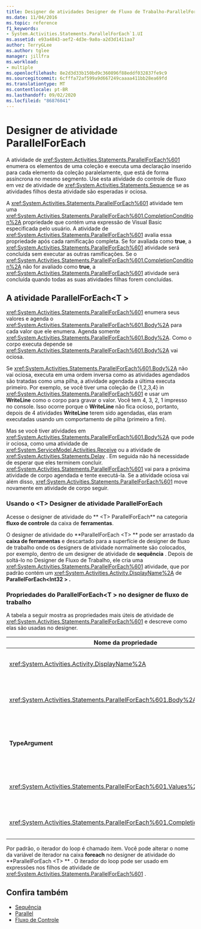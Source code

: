 ```yaml
---
title: Designer de atividades Designer de Fluxo de Trabalho-ParallelForEach &lt; T &gt;
ms.date: 11/04/2016
ms.topic: reference
f1_keywords:
- System.Activities.Statements.ParallelForEach`1.UI
ms.assetid: e93a4843-aef2-4d3e-9a0a-a2d3d1411aa7
author: TerryGLee
ms.author: tglee
manager: jillfra
ms.workload:
- multiple
ms.openlocfilehash: 8e2d3d33b150bd9c360896f88eddf032837fe9c9
ms.sourcegitcommit: 6cfffa72af599a9d667249caaaa411bb28ea69fd
ms.translationtype: MT
ms.contentlocale: pt-BR
ms.lasthandoff: 09/02/2020
ms.locfileid: "86876041"
---
```

# <a name="parallelforeach-activity-designer"></a>Designer de atividade ParallelForEach

A atividade de <xref:System.Activities.Statements.ParallelForEach%601> enumera os elementos de uma coleção e executa uma declaração inserido para cada elemento da coleção paralelamente, que está de forma assíncrona no mesmo segmento. Use esta atividade do controle de fluxo em vez de atividade de <xref:System.Activities.Statements.Sequence> se as atividades filhos desta atividade são esperadas ir ociosa.

A <xref:System.Activities.Statements.ParallelForEach%601> atividade tem uma <xref:System.Activities.Statements.ParallelForEach%601.CompletionCondition%2A> propriedade que contém uma expressão de Visual Basic especificada pelo usuário. A atividade de <xref:System.Activities.Statements.ParallelForEach%601> avalia essa propriedade após cada ramificação completa. Se for avaliada como **true**, a <xref:System.Activities.Statements.ParallelForEach%601> atividade será concluída sem executar as outras ramificações. Se o <xref:System.Activities.Statements.ParallelForEach%601.CompletionCondition%2A> não for avaliado como **true**, a <xref:System.Activities.Statements.ParallelForEach%601> atividade será concluída quando todas as suas atividades filhas forem concluídas.

## <a name="the-parallelforeacht-activity"></a>A atividade ParallelForEach<T \>

<xref:System.Activities.Statements.ParallelForEach%601> enumera seus valores e agenda o <xref:System.Activities.Statements.ParallelForEach%601.Body%2A> para cada valor que ele enumera. Agenda somente <xref:System.Activities.Statements.ParallelForEach%601.Body%2A>. Como o corpo executa depende se <xref:System.Activities.Statements.ParallelForEach%601.Body%2A> vai ociosa.

Se <xref:System.Activities.Statements.ParallelForEach%601.Body%2A> não vai ociosa, executa em uma ordem inversa como as atividades agendados são tratadas como uma pilha, a atividade agendada a última executa primeiro. Por exemplo, se você tiver uma coleção de {1,2,3,4} in <xref:System.Activities.Statements.ParallelForEach%601> e usar um **WriteLine** como o corpo para gravar o valor. Você tem 4, 3, 2, 1 impresso no console. Isso ocorre porque o **WriteLine** não fica ocioso, portanto, depois de 4 atividades **WriteLine** terem sido agendadas, elas eram executadas usando um comportamento de pilha (primeiro a fim).

Mas se você tiver atividades em <xref:System.Activities.Statements.ParallelForEach%601.Body%2A> que pode ir ociosa, como uma atividade de <xref:System.ServiceModel.Activities.Receive> ou a atividade de <xref:System.Activities.Statements.Delay> . Em seguida não há necessidade de esperar que eles terminem concluir. <xref:System.Activities.Statements.ParallelForEach%601> vai para a próxima atividade de corpo agendada e tente executá-la. Se a atividade ociosa vai além disso, <xref:System.Activities.Statements.ParallelForEach%601> move novamente em atividade de corpo seguir.

### <a name="using-the-parallelforeacht-activity-designer"></a>Usando o \<T> Designer de atividade ParallelForEach

Acesse o designer de atividade do ** \<T> ParallelForEach** na categoria **fluxo de controle** da caixa de **ferramentas**.

O designer de atividade do **ParallelForEach \<T> ** pode ser arrastado da **caixa de ferramentas** e descartado para a superfície de designer de fluxo de trabalho onde os designers de atividade normalmente são colocados, por exemplo, dentro de um designer de atividade de **sequência** . Depois de soltá-lo no Designer de Fluxo de Trabalho, ele cria uma <xref:System.Activities.Statements.ParallelForEach%601> atividade, que por padrão contém um <xref:System.Activities.Activity.DisplayName%2A> de **ParallelForEach<Int32 \> .**

### <a name="parallelforeacht-properties-in-the-workflow-designer"></a>Propriedades do ParallelForEach<T \> no designer de fluxo de trabalho

A tabela a seguir mostra as propriedades mais úteis de atividade de <xref:System.Activities.Statements.ParallelForEach%601> e descreve como elas são usadas no designer.

|Nome da propriedade|Obrigatório|Uso|
|-|--------------|-|
|<xref:System.Activities.Activity.DisplayName%2A>|Falso|Especifica o nome amigável para exibição do designer de atividade no cabeçalho. O valor padrão é **ParallelForEach \<Int32> **. O valor pode ser editado opcionalmente na grade de **Propriedades** ou diretamente no cabeçalho do designer de atividade.|
|<xref:System.Activities.Statements.ParallelForEach%601.Body%2A>|Falso|A atividade a executar para cada item na coleção. Para adicionar a <xref:System.Activities.Statements.ParallelForEach%601.Body%2A> atividade, remova uma atividade da caixa de ferramentas para o **corpo** do **ParallelForEach \<T> ** designer de atividade com dica de texto "soltar atividade aqui".|
|**TypeArgument**|Verdadeiro|O tipo dos itens na <xref:System.Activities.Statements.ParallelForEach%601.Values%2A> coleção especificada pelo parâmetro genérico *T*. Por padrão, **TypeArgument** é definido como **Int32**. Para alterar o tipo T no **ParallelForEach<T \> ** Activity Designer, altere o valor da caixa de combinação **TypeArgument** na grade de propriedades.|
|<xref:System.Activities.Statements.ParallelForEach%601.Values%2A>|Verdadeiro|A coleção de itens para iterar. Para definir o <xref:System.Activities.Statements.ParallelForEach%601.Values%2A> , digite uma expressão de Visual Basic na caixa **valores** no designer de atividade **ForEach \><T** na caixa com o texto de dica "Insira uma expressão vb" ou na caixa **valores** na janela **Propriedades** .|
|<xref:System.Activities.Statements.ParallelForEach%601.CompletionCondition%2A>||Avaliado após cada iteração completa. Se avalia para retificar, então o agendada durante iterações é cancelado. Se esta propriedade não for definida, todas as instruções agendados executam até a conclusão.|

Por padrão, o iterador do loop é chamado item. Você pode alterar o nome da variável de iterador na caixa **foreach** no designer de atividade do **ParallelForEach \<T> ** . O iterador do loop pode ser usado em expressões nos filhos de atividade de <xref:System.Activities.Statements.ParallelForEach%601> .

## <a name="see-also"></a>Confira também

- [Sequência](../workflow-designer/sequence-activity-designer.md)
- [Parallel](../workflow-designer/parallel-activity-designer.md)
- [Fluxo de Controle](../workflow-designer/control-flow-activity-designers.md)